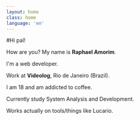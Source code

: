 ```yaml
---
layout: home
class: home
language: 'en'
---
```


#Hi pal!

How are you? My name is **Raphael Amorim**.

I'm a web developer.

Work at **Videolog**, Rio de Janeiro (Brazil).

I am 18 and am addicted to coffee.

Currently study System Analysis and Development.

Works actually on tools/things like Lucario.
